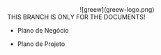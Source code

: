 <center> ![greew](greew-logo.png) </center>
THIS BRANCH IS ONLY FOR THE DOCUMENTS!

- Plano de Negócio 

- Plano de Projeto
